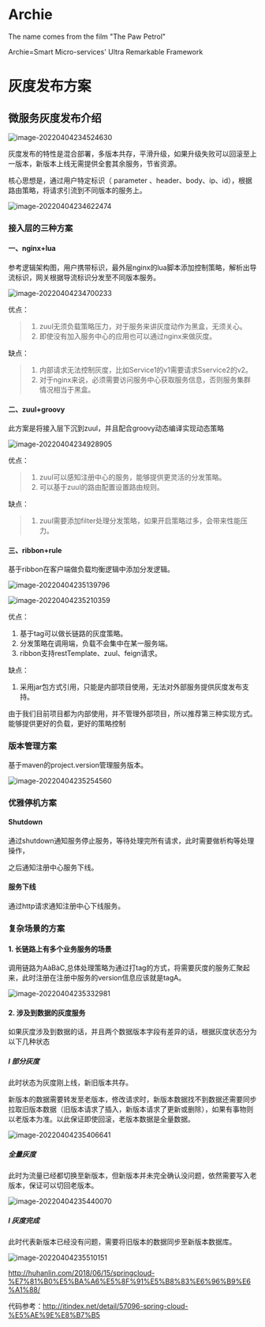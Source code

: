 # Archie
The name comes from the film "The Paw Petrol"

Archie=Smart Micro-services' Ultra Remarkable Framework

# 灰度发布方案

##  微服务灰度发布介绍

![image-20220404234524630](src\main\resources\typora-user-images\image-20220404234524630.png)

灰度发布的特性是混合部署，多版本共存，平滑升级，如果升级失败可以回滚至上一版本，新版本上线无需提供全套其余服务，节省资源。

核心思想是，通过用户特定标识（ parameter 、header、body、ip、id），根据路由策略，将请求引流到不同版本的服务上。

![image-20220404234622474](src\main\resources\typora-user-images\image-20220404234622474.png)

### 接入层的三种方案

#### 一、nginx+lua

参考逻辑架构图，用户携带标识，最外层nginx的lua脚本添加控制策略，解析出导流标识，网关根据导流标识分发至不同版本服务。

![image-20220404234700233](src\main\resources\typora-user-images\image-20220404234700233.png)

优点：

> 1. zuul无须负载策略压力，对于服务来讲灰度动作为黑盒，无须关心。
> 2. 即使没有加入服务中心的应用也可以通过nginx来做灰度。

 

缺点：

> 1. 内部请求无法控制灰度，比如Service1的v1需要请求Sservice2的v2。
> 2. 对于nginx来说，必须需要访问服务中心获取服务信息，否则服务集群情况相当于黑盒。

#### 二、zuul+groovy

此方案是将接入层下沉到zuul，并且配合groovy动态编译实现动态策略

![image-20220404234928905](src\main\resources\typora-user-images\image-20220404234928905.png)

优点：

> 1. zuul可以感知注册中心的服务，能够提供更灵活的分发策略。
> 2. 可以基于zuul的路由配置设置路由规则。

缺点：

> 1. zuul需要添加filter处理分发策略，如果开启策略过多，会带来性能压力。

#### 三、ribbon+rule

基于ribbon在客户端做负载均衡逻辑中添加分发逻辑。

![image-20220404235139796](src\main\resources\typora-user-images\image-20220404235139796.png)

![image-20220404235210359](src\main\resources\typora-user-images\image-20220404235210359.png)

优点：

1. 基于tag可以做长链路的灰度策略。
2. 分发策略在调用端，负载不会集中在某一服务端。
3. ribbon支持restTemplate、zuul、feign请求。

缺点：

1. 采用jar包方式引用，只能是内部项目使用，无法对外部服务提供灰度发布支持。

 

由于我们目前项目都为内部使用，并不管理外部项目，所以推荐第三种实现方式。能够提供更好的负载，更好的策略控制

### 版本管理方案

基于maven的project.version管理服务版本。

![image-20220404235254560](src\main\resources\typora-user-images\image-20220404235254560.png)

### 优雅停机方案

#### Shutdown

通过shutdown通知服务停止服务，等待处理完所有请求，此时需要做析构等处理操作，

之后通知注册中心服务下线。

#### 服务下线

通过http请求通知注册中心下线服务。

### 复杂场景的方案

#### 1. 长链路上有多个业务服务的场景

调用链路为AàBàC,总体处理策略为通过打tag的方式，将需要灰度的服务汇聚起来，此时注册在注册中服务的version信息应该就是tagA。

![image-20220404235332981](src\main\resources\typora-user-images\image-20220404235332981.png)

#### 2. 涉及到数据的灰度服务

如果灰度涉及到数据的话，并且两个数据版本字段有差异的话，根据灰度状态分为以下几种状态

##### l 部分灰度

此时状态为灰度刚上线，新旧版本共存。

新版本的数据需要转发至老版本，修改请求时，新版本数据找不到数据还需要同步拉取旧版本数据（旧版本请求了插入，新版本请求了更新或删除），如果有事物则以老版本为准。以此保证即使回滚，老版本数据是全量数据。

![image-20220404235406641](src\main\resources\typora-user-images\image-20220404235406641.png)

##### 全量灰度

此时为流量已经都切换至新版本，但新版本并未完全确认没问题，依然需要写入老版本，保证可以切回老版本。

![image-20220404235440070](src\main\resources\typora-user-images\image-20220404235440070.png)

##### l 灰度完成

此时代表新版本已经没有问题，需要将旧版本的数据同步至新版本数据库。

![image-20220404235510151](src\main\resources\typora-user-images\image-20220404235510151.png)


http://huhanlin.com/2018/06/15/springcloud-%E7%81%B0%E5%BA%A6%E5%8F%91%E5%B8%83%E6%96%B9%E6%A1%88/



代码参考：http://itindex.net/detail/57096-spring-cloud-%E5%AE%9E%E8%B7%B5

